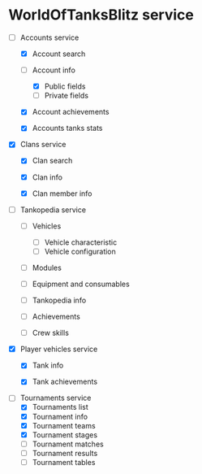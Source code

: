 # WorldOfTanksBlitz service
- [ ] Accounts service
    - [x] Account search
    - [ ] Account info
        - [x] Public fields
        - [ ] Private fields
    - [x] Account achievements
    - [x] Accounts tanks stats


- [x] Clans service
    - [x] Clan search
    - [x] Clan info
    - [x] Clan member info


- [ ] Tankopedia service
    - [ ] Vehicles
        - [ ] Vehicle characteristic
        - [ ] Vehicle configuration
    - [ ] Modules
    - [ ] Equipment and consumables
    - [ ] Tankopedia info
    - [ ] Achievements
    - [ ] Crew skills


- [x] Player vehicles service
    - [x] Tank info
    - [x] Tank achievements


- [ ] Tournaments service
    - [x] Tournaments list
    - [x] Tournament info
    - [x] Tournament teams
    - [x] Tournament stages
    - [ ] Tournament matches
    - [ ] Tournament results
    - [ ] Tournament tables

